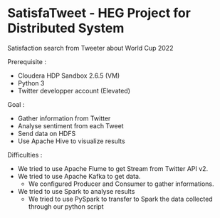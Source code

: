 # SatisfaTweet - HEG Project for Distributed System
Satisfaction search from Tweeter about World Cup 2022

Prerequisite :
- Cloudera HDP Sandbox 2.6.5 (VM)
- Python 3
- Twitter developper account (Elevated)

Goal :
- Gather information from Twitter
- Analyse sentiment from each Tweet
- Send data on HDFS
- Use Apache Hive to visualize results

Difficulties :
- We tried to use Apache Flume to get Stream from Twitter API v2.
- We tried to use Apache Kafka to get data.
  - We configured Producer and Consumer to gather informations.
- We tried to use Spark to analyse results
  - We tried to use PySpark to transfer to Spark the data collected through our python script
